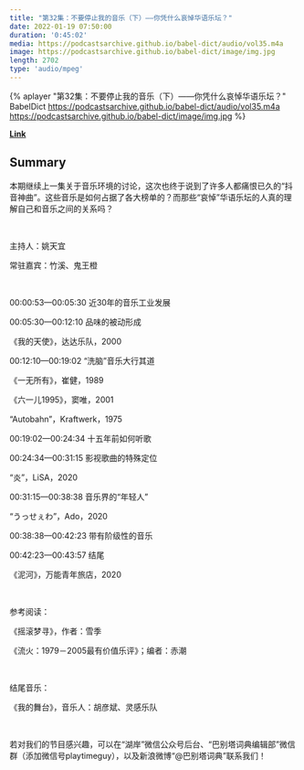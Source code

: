 ```yaml
---
title: "第32集：不要停止我的音乐（下）——你凭什么哀悼华语乐坛？"
date: 2022-01-19 07:50:00
duration: '0:45:02'
media: https://podcastsarchive.github.io/babel-dict/audio/vol35.m4a
image: https://podcastsarchive.github.io/babel-dict/image/img.jpg
length: 2702
type: 'audio/mpeg'
---
```


{% aplayer "第32集：不要停止我的音乐（下）——你凭什么哀悼华语乐坛？" BabelDict  https://podcastsarchive.github.io/babel-dict/audio/vol35.m4a https://podcastsarchive.github.io/babel-dict/image/img.jpg %}

**[Link](https://www.xiaoyuzhoufm.com/episode/61e7c2fcc2a8bc09b13b649b)**

## Summary
<p>本期继续上一集关于音乐环境的讨论，这次也终于说到了许多人都痛恨已久的“抖音神曲”。这些音乐是如何占据了各大榜单的？而那些“哀悼”华语乐坛的人真的理解自己和音乐之间的关系吗？</p><p><br /></p><p>主持人：姚天宜</p><p>常驻嘉宾：竹溪、鬼王橙</p><p><br /></p><p>00:00:53—00:05:30 近30年的音乐工业发展</p><p>00:05:30—00:12:10 品味的被动形成</p><p>《我的天使》，达达乐队，2000</p><p>00:12:10—00:19:02 “洗脑”音乐大行其道</p><p>《一无所有》，崔健，1989</p><p>《六一儿1995》，窦唯，2001</p><p>“Autobahn”，Kraftwerk，1975</p><p>00:19:02—00:24:34 十五年前如何听歌</p><p>00:24:34—00:31:15 影视歌曲的特殊定位</p><p>“炎”，LiSA，2020</p><p>00:31:15—00:38:38 音乐界的“年轻人”</p><p>“うっせぇわ”，Ado，2020</p><p>00:38:38—00:42:23 带有阶级性的音乐</p><p>00:42:23—00:43:57 结尾</p><p>《泥河》，万能青年旅店，2020</p><p><br /></p><p>参考阅读：</p><p>《摇滚梦寻》，作者：雪季</p><p>《流火：1979－2005最有价值乐评》；编者：赤潮</p><p><br /></p><p>结尾音乐：</p><p>《我的舞台》，音乐人：胡彦斌、灵感乐队</p><p><br /></p><p>若对我们的节目感兴趣，可以在“湖岸”微信公众号后台、“巴别塔词典编辑部”微信群（添加微信号playtimeguy），以及新浪微博“@巴别塔词典”联系我们！</p>
    